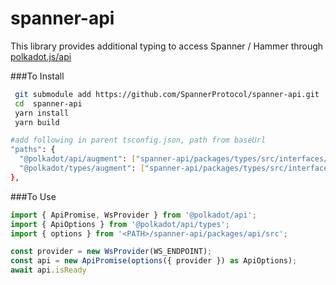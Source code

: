 # spanner-api

This library provides additional typing to access Spanner / Hammer through [polkadot.js/api](https://github.com/polkadot-js/api)

###To Install
```bash
 git submodule add https://github.com/SpannerProtocol/spanner-api.git
 cd  spanner-api
 yarn install
 yarn build

#add following in parent tsconfig.json, path from baseUrl
"paths": {
  "@polkadot/api/augment": ["spanner-api/packages/types/src/interfaces/augment-api.ts"],
  "@polkadot/types/augment": ["spanner-api/packages/types/src/interfaces/augment-types.ts"],
},
```

###To Use
```typescript
import { ApiPromise, WsProvider } from '@polkadot/api';
import { ApiOptions } from '@polkadot/api/types';
import { options } from '<PATH>/spanner-api/packages/api/src';

const provider = new WsProvider(WS_ENDPOINT);
const api = new ApiPromise(options({ provider }) as ApiOptions);
await api.isReady
```
